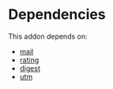 # Dependencies

This addon depends on:

- [mail](../../odoo-bringout-oca-ocb-mail)
- [rating](../../odoo-bringout-oca-ocb-rating)
- [digest](../../odoo-bringout-oca-ocb-digest)
- [utm](../../odoo-bringout-oca-ocb-utm)

